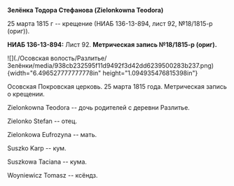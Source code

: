 **Зелёнка Тодора Стефанова (Zielonkowna Teodora)**

25 марта 1815 г -- крещение (НИАБ 136-13-894, лист 92, №18/1815-р
(ориг)).

**НИАБ 136-13-894:** Лист 92. **Метрическая запись №18/1815-р (ориг).**

![](./Осовская волость/Разлитье/Зелёнки/media/938cb232595f11d9492f3d42dd6239500283b237.png){width="6.496527777777778in"
height="1.094935476815398in"}

Осовская Покровская церковь. 25 марта 1815 года. Метрическая запись о
крещении.

Zielonkowna Teodora -- дочь родителей с деревни Разлитье.

Zielonko Stefan -- отец.

Zielonkowa Eufrozyna -- мать.

Suszko Karp -- кум.

Suszkowa Taciana -- кума.

Woyniewicz Tomasz -- ксёндз.
